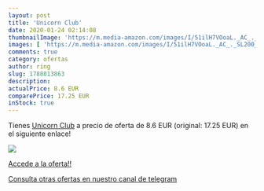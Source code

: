 ```yaml
---
layout: post
title: 'Unicorn Club'
date: 2020-01-24 02:14:08
thumbnailImage: 'https://m.media-amazon.com/images/I/51ilH7VOoaL._AC_._SL200_.jpg'
images: [ 'https://m.media-amazon.com/images/I/51ilH7VOoaL._AC_._SL200_.jpg' ]
comments: true
category: ofertas
author: ring
slug: 1788813863
description:
actualPrice: 8.6 EUR
comparePrice: 17.25 EUR
inStock: true
---
```


Tienes [Unicorn Club](https://www.amazon.com/dp/1788813863/?tag=redken08-20) a precio de oferta de 8.6 EUR (original: 17.25 EUR) en el siguiente enlace!

[![](https://m.media-amazon.com/images/I/51ilH7VOoaL._AC_._SL200_.jpg)](https://www.amazon.com/dp/1788813863/?tag=redken08-20)

[Accede a la oferta!!](https://www.amazon.com/dp/1788813863/?tag=redken08-20)

[Consulta otras ofertas en nuestro canal de telegram](https://t.me/s/ofertas25)
